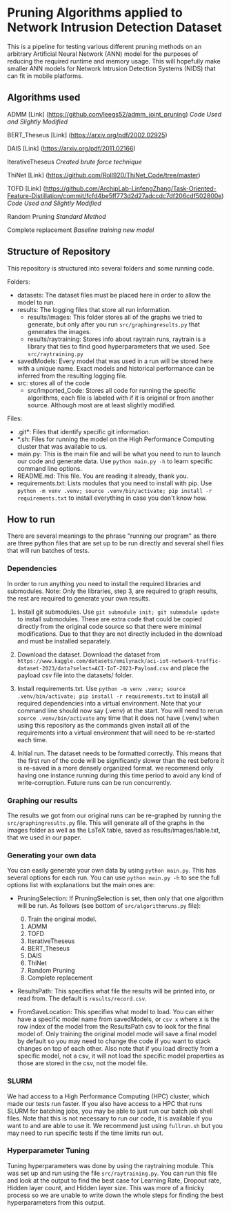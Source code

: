 # Pruning Algorithms applied to Network Intrusion Detection Dataset

This is a pipeline for testing various different pruning methods on an arbitrary Artificial Neural Network (ANN) model for the purposes of reducing the required runtime and memory usage. This will hopefully make smaller ANN models for Network Intrusion Detection Systems (NIDS) that can fit in mobile platforms.

## Algorithms used

ADMM [Link] (https://github.com/leegs52/admm_joint_pruning) *Code Used and Slightly Modified*

BERT_Theseus [Link] (https://arxiv.org/pdf/2002.02925)

DAIS [Link] (https://arxiv.org/pdf/2011.02166)

IterativeTheseus *Created brute force technique*

ThiNet [Link] (https://github.com/Roll920/ThiNet_Code/tree/master)

TOFD [Link] (https://github.com/ArchipLab-LinfengZhang/Task-Oriented-Feature-Distillation/commit/fcfd4be5ff773d2d27adccdc7df206cdf502800e) *Code Used and Slightly Modified*

Random Pruning *Standard Method*

Complete replacement *Baseline training new model*


## Structure of Repository

This repository is structured into several folders and some running code.

Folders:
- datasets: The dataset files must be placed here in order to allow the model to run.
- results: The logging files that store all run information.
    - results/images: This folder stores all of the graphs we tried to generate, but only after you run `src/graphingresults.py` that generates the images.
    - results/raytraining: Stores info about raytrain runs, raytrain is a library that ties to find good hyperparameters that we used. See `src/raytraining.py`
- savedModels: Every model that was used in a run will be stored here with a unique name. Exact models  and historical performance can be inferred from the resulting logging file.
- src: stores all of the code
    - src/Imported_Code: Stores all code for running the specific algorithms, each file is labeled with if it is original or from another source. Although most are at least slightly modified.

Files:
- .git*: Files that identify specific git information.
- *.sh: Files for running the model on the High Performance Computing cluster that was available to us.
- main.py: This is the main file and will be what you need to run to launch our code and generate data. Use `python main.py -h` to learn specific command line options. 
- README.md: This file. You are reading it already, thank you.
- requirements.txt: Lists modules that you need to install with pip. Use `python -m venv .venv; source .venv/bin/activate; pip install -r requirements.txt` to install everything in case you don't know how.


## How to run

There are several meanings to the phrase "running our program" as there are three python files that are set up to be run directly and several shell files that will run batches of tests.

### Dependencies

In order to run anything you need to install the required libraries and submodules.
Note: Only the libraries, step 3, are required to graph results, the rest are required to generate your own results.

1. Install git submodules. Use `git submodule init; git submodule update` to install submodules. These are extra code that could be copied directly from the original code source so that there were minimal modifications. Due to that they are not directly included in the download and must be installed separately.

2. Download the dataset. Download the dataset from `https://www.kaggle.com/datasets/emilynack/aci-iot-network-traffic-dataset-2023/data?select=ACI-IoT-2023-Payload.csv` and place the payload csv file into the datasets/ folder.

3. Install requirements.txt. Use `python -m venv .venv; source .venv/bin/activate; pip install -r requirements.txt` to install all required dependencies into a virtual environment. Note that your command line should now say (.venv) at the start. You will need to rerun `source .venv/bin/activate` any time that it does not have (.venv) when using this repository as the commands given install all of the requirements into a virtual environment that will need to be re-started each time. 

4. Initial run. The dataset needs to be formatted correctly. This means that the first run of the code will be significantly slower than the rest before it is re-saved in a more densely organized format. we recommend only having one instance running during this time period to avoid any kind of write-corruption. Future runs can be run concurrently. 

### Graphing our results

The results we got from our original runs can be re-graphed by running the `src/graphingresults.py` file. This will generate all of the graphs in the images folder as well as the LaTeX table, saved as results/images/table.txt, that we used in our paper.

### Generating your own data

You can easily generate your own data by using `python main.py`. This has several options for each run. You can use `python main.py -h` to see the full options list with explanations but the main ones are:

- PruningSelection: If PruningSelection is set, then only that one algorithm will be run. As follows (see bottom of `src/algorithmruns.py` file):

    0. Train the original model.
    1. ADMM
    2. TOFD
    3. IterativeTheseus
    4. BERT_Theseus
    5. DAIS
    6. ThiNet
    7. Random Pruning
    8. Complete replacement
- ResultsPath: This specifies what file the results will be printed into, or read from. The default is `results/record.csv`.
- FromSaveLocation: This specifies what model to load. You can either have a specific model name from savedModels, or `csv x` where x is the row index of the model from the ResultsPath csv to look for the final model of. Only training the original model mode will save a final model by default so you may need to change the code if you want to stack changes on top of each other. Also note that if you load directly from a specific model, not a csv, it will not load the specific model properties as those are stored in the csv, not the model file.

### SLURM

We had access to a High Performance Computing (HPC) cluster, which made our tests run faster. If you also have access to a HPC that runs SLURM for batching jobs, you may be able to just run our batch job shell files. Note that this is not necessary to run our code, it is available if you want to and are able to use it. We recommend just using `fullrun.sh` but you may need to run specific tests if the time limits run out.

### Hyperparameter Tuning

Tuning hyperparameters was done by using the raytraining module. This was set up and run using the file `src/raytraining.py`. You can run this file and look at the output to find the best case for Learning Rate, Dropout rate, Hidden layer count, and Hidden layer size. This was more of a finicky process so we are unable to write down the whole steps for finding the best hyperparameters from this output.